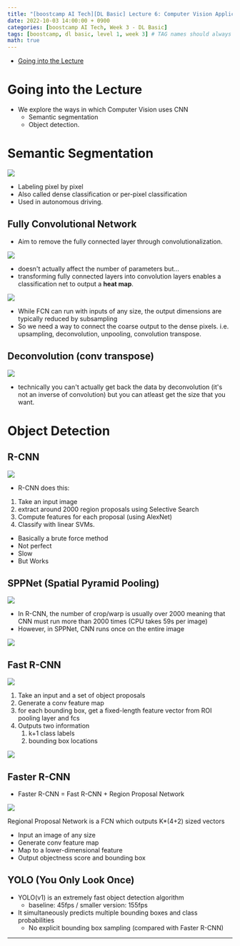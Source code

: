 ```yaml
---
title: "[boostcamp AI Tech][DL Basic] Lecture 6: Computer Vision Applications"
date: 2022-10-03 14:00:00 + 0900
categories: [boostcamp AI Tech, Week 3 - DL Basic]
tags: [boostcamp, dl basic, level 1, week 3] # TAG names should always be lowercase
math: true
---
```


- [Going into the Lecture](#going-into-the-lecture)

# Going into the Lecture

- We explore the ways in which Computer Vision uses CNN
  - Semantic segmentation
  - Object detection.

# Semantic Segmentation

![](/assets/img/boostcamp/2022-10-03-23-24-29.png)

- Labeling pixel by pixel
- Also called dense classification or per-pixel classification
- Used in autonomous driving.

## Fully Convolutional Network

- Aim to remove the fully connected layer through convolutionalization.

![](/assets/img/boostcamp/2022-10-03-23-29-35.png)

- doesn't actually affect the number of parameters but...
- transforming fully connected layers into convolution layers enables a classification net to output a **heat map**.
  
![](/assets/img/boostcamp/2022-10-03-23-30-45.png)

- While FCN can run with inputs of any size, the output dimensions are typically reduced by subsampling
- So we need a way to connect the coarse output to the dense pixels. i.e. upsampling, deconvolution, unpooling, convolution transpose.

## Deconvolution (conv transpose)

![](/assets/img/boostcamp/2022-10-03-23-35-06.png)

- technically you can't actually get back the data by deconvolution (it's not an inverse of convolution) but you can atleast get the size that you want.

# Object Detection

## R-CNN

![](/assets/img/boostcamp/2022-10-03-23-38-11.png)

- R-CNN does this:
1. Take an input image
2. extract around 2000 region proposals using Selective Search
3. Compute features for each proposal (using AlexNet)
4. Classify with linear SVMs.

- Basically a brute force method
- Not perfect
- Slow
- But Works

## SPPNet (Spatial Pyramid Pooling)

![](/assets/img/boostcamp/2022-10-03-23-48-45.png)

- In R-CNN, the number of crop/warp is usually over 2000 meaning that CNN must run more than 2000 times (CPU takes 59s per image)
- However, in SPPNet, CNN runs once on the entire image

![](/assets/img/boostcamp/2022-10-03-23-50-01.png)

## Fast R-CNN

![](/assets/img/boostcamp/2022-10-03-23-51-16.png)

1. Take an input and a set of object proposals
2. Generate a conv feature map
3. for each bounding box, get a fixed-length feature vector from ROI pooling layer and fcs
4. Outputs two information
   1. k+1 class labels
   2. bounding box locations

![](/assets/img/boostcamp/2022-10-03-23-52-58.png)

## Faster R-CNN

- Faster R-CNN = Fast R-CNN + Region Proposal Network

![](/assets/img/boostcamp/2022-10-03-23-54-04.png)

Regional Proposal Network is a FCN which outputs K*(4+2) sized vectors
- Input an image of any size
- Generate conv feature map
- Map to a lower-dimensional feature
- Output objectness score and bounding box

## YOLO (You Only Look Once)

- YOLO(v1) is an extremely fast object detection algorithm
  - baseline: 45fps / smaller version: 155fps
- It simultaneously predicts multiple bounding boxes and class probabilities
  - No explicit bounding box sampling (compared with Faster R-CNN)
-------------------------------


